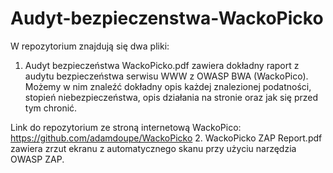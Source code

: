 # Audyt-bezpieczenstwa-WackoPicko
W repozytorium znajdują się dwa pliki:
1. Audyt bezpieczeństwa WackoPicko.pdf zawiera dokładny raport z audytu bezpieczeństwa serwisu WWW z OWASP BWA (WackoPico).
Możemy w nim znaleźć dokładny opis każdej znalezionej podatności, stopień niebezpieczeństwa, opis działania na stronie oraz jak się przed tym chronić.

Link do repozytorium ze stroną internetową WackoPico: https://github.com/adamdoupe/WackoPicko
2. WackoPicko ZAP Report.pdf zawiera zrzut ekranu z automatycznego skanu przy użyciu narzędzia OWASP ZAP.
